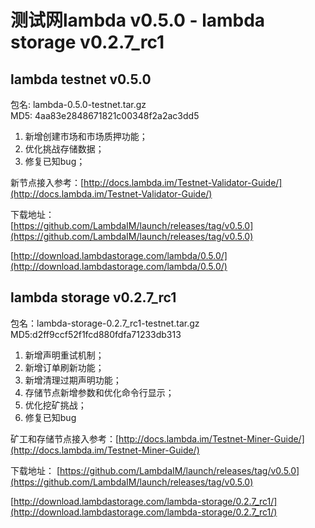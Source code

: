 # 测试网lambda v0.5.0 - lambda storage v0.2.7_rc1

## lambda testnet v0.5.0

包名: lambda-0.5.0-testnet.tar.gz  
MD5: 4aa83e2848671821c00348f2a2ac3dd5
  
1. 新增创建市场和市场质押功能；  
2. 优化挑战存储数据；
3. 修复已知bug；

新节点接入参考：[http://docs.lambda.im/Testnet-Validator-Guide/](http://docs.lambda.im/Testnet-Validator-Guide/)  


下载地址：  
[https://github.com/LambdaIM/launch/releases/tag/v0.5.0](https://github.com/LambdaIM/launch/releases/tag/v0.5.0)

[http://download.lambdastorage.com/lambda/0.5.0/](http://download.lambdastorage.com/lambda/0.5.0/)

## lambda storage v0.2.7_rc1
包名：lambda-storage-0.2.7_rc1-testnet.tar.gz
MD5:d2ff9ccf52f1fcd880fdfa71233db313

1. 新增声明重试机制；
2. 新增订单刷新功能；
3. 新增清理过期声明功能；
4. 存储节点新增参数和优化命令行显示；
5. 优化挖矿挑战；
6. 修复已知bug

矿工和存储节点接入参考：[http://docs.lambda.im/Testnet-Miner-Guide/](http://docs.lambda.im/Testnet-Miner-Guide/) 

下载地址： 
[https://github.com/LambdaIM/launch/releases/tag/v0.5.0](https://github.com/LambdaIM/launch/releases/tag/v0.5.0)

[http://download.lambdastorage.com/lambda-storage/0.2.7_rc1/](http://download.lambdastorage.com/lambda-storage/0.2.7_rc1/)